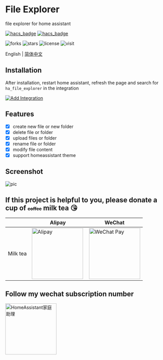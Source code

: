 # File Explorer

file explorer for home assistant

[![hacs_badge](https://img.shields.io/badge/Home-Assistant-%23049cdb)](https://www.home-assistant.io/)
[![hacs_badge](https://img.shields.io/badge/HACS-Custom-41BDF5.svg)](https://github.com/hacs/integration)

![forks](https://img.shields.io/github/forks/shaonianzhentan/ha_file_explorer)
![stars](https://img.shields.io/github/stars/shaonianzhentan/ha_file_explorer)
![license](https://img.shields.io/github/license/shaonianzhentan/ha_file_explorer)
![visit](https://visitor-badge.laobi.icu/badge?page_id=shaonianzhentan.ha_file_explorer&left_text=visit)

English | [简体中文](README.zh.md)

## Installation

After installation, restart home assistant, refresh the page and search for `ha_file_explorer` in the integration

[![Add Integration](https://my.home-assistant.io/badges/config_flow_start.svg)](https://my.home-assistant.io/redirect/config_flow_start?domain=ha_file_explorer)

## Features

- [x] create new file or new folder
- [x] delete file or folder
- [x] upload files or folder
- [x] rename file or folder
- [x] modify file content
- [x] support homeassistant theme

## Screenshot

![pic](https://cdn.jsdelivr.net/gh/shaonianzhentan/image@main/ha_file_explorer/ha_file_explorer.png)

## If this project is helpful to you, please donate a cup of <del style="font-size: 14px;">coffee</del> milk tea 😘
| |Alipay|WeChat|
|---|---|---|
Milk tea | <img src="https://cdn.jsdelivr.net/gh/shaonianzhentan/ha-docs@master/docs/img/alipay.png" align="left" height="160" width="160" alt="Alipay" title="alipay"> | <img src="https://cdn.jsdelivr.net/gh/shaonianzhentan/ha-docs@master/docs/img/wechat.png" height="160" width="160" alt="WeChat Pay" title="WeChat">

## Follow my wechat subscription number
<img src="https://cdn.jsdelivr.net/gh/shaonianzhentan/ha-docs@master/docs/img/wechat-channel.png" height="160" alt="HomeAssistant家庭助理" title="HomeAssistant家庭助理"> 